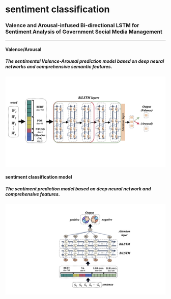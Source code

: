 # sentiment classification
### Valence and Arousal-infused Bi-directional LSTM for Sentiment Analysis of Government Social Media Management

---
#### Valence/Arousal 
##### The sentimental Valence-Arousal prediction model based on deep neural networks and comprehensive semantic features.
![image](https://github.com/yuyachengg/sentiment/blob/master/Figures%204.jpg)
#### sentiment classification model
##### The sentiment prediction model based on deep neural network and comprehensive features.
![image](https://github.com/yuyachengg/sentiment/blob/master/model.jpg)

